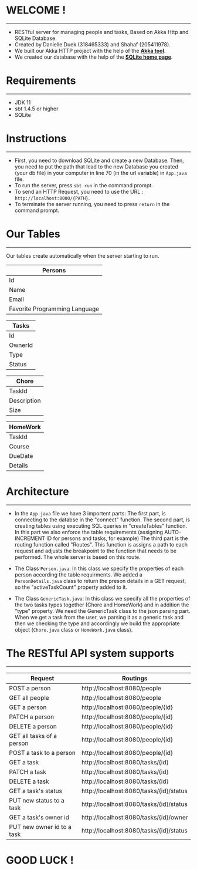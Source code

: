 # WELCOME !
--------------
- RESTful server for managing people and tasks, Based on Akka Http and SQLite Database.
- Created by Danielle Duek (318465333) and Shahaf (205411978).
- We built our Akka HTTP project with the help of the [**Akka tool**](https://akka.io/).
- We created our database with the help of the [**SQLite home page**](https://sqlite.org/index.html).



# Requirements
--------------
- JDK 11
- sbt 1.4.5 or higher
- SQLite



# Instructions
--------------
- First, you need to download SQLite and create a new Database.
  Then, you need to put the path that lead to the new Database you created (your db file) in your computer in line 70 (in the url variable) in `App.java` file.
- To run the server, press `sbt run` in the command prompt.
- To send an HTTP Request, you need to use the URL : `http://localhost:8080/{PATH}`.
- To terminate the server running, you need to press `return` in the command prompt. 



# Our Tables
--------------
Our tables create automatically when the server starting to run.

|Persons                       |  
|------------------------------|
|Id                            |
|Name                          |
|Email                         |
|Favorite Programming Language |

|Tasks                         |
|------------------------------|
|Id                            |
|OwnerId                       |
|Type                          |
|Status                        |

|Chore                         |      
|------------------------------|  
|TaskId                        | 
|Description                   |      
|Size                          |      
                                     
|HomeWork                      |
|------------------------------|
|TaskId                        |
|Course                        |
|DueDate                       |
|Details                       |



# Architecture
--------------
- In the `App.java` file we have 3 importent parts:
The first part, is connecting to the databse in the "connect" function.
The second part, is creating tables using executing SQL queries in "createTables" function.
In this part we also enforce the table requirements (assigning AUTO-INCREMENT ID for persons and tasks, for example)
The third part is the routing function called "Routes".
This function is assigns a path to each request and adjusts the breakpoint to the function that needs to be performed. The whole server is based on this route.

- The Class `Person.java`:
In this class we specify the properties of each person according the table requirments.
We added a `PersonDetails.java` class to return the preson details in a GET request, so the "activeTaskCount" property added to it.

- The Class `GenericTask.java`:
In this class we specify all the properties of the two tasks types together (Chore and HomeWork) and in addition the "type" property.
We need the GenericTask class to the json parsing part. When we get a task from the user, we parsing it as a generic task and then we checking the type and accordingly we build the appropriate object (`Chore.java` class or `HomeWork.java` class).



# The RESTful API system supports 
--------------
|Request                        |Routings                                 |
|-------------------------------|-----------------------------------------|
|POST a person                  |http://localhost:8080/people             |
|GET all people                 |http://localhost:8080/people             |
|GET a person                   |http://localhost:8080/people/{id}        |
|PATCH a person                 |http://localhost:8080/people/{id}        |
|DELETE a person                |http://localhost:8080/people/{id}        |
|GET all tasks of a person      |http://localhost:8080/people/{id}        |
|POST a task to a person        |http://localhost:8080/people/{id}        |
|GET a task                     |http://localhost:8080/tasks/{id}         |
|PATCH a task                   |http://localhost:8080/tasks/{id}         |
|DELETE a task                  |http://localhost:8080/tasks/{id}         |
|GET a task's status            |http://localhost:8080/tasks/{id}/status  |
|PUT new status to a task       |http://localhost:8080/tasks/{id}/status  |
|GET a task's owner id          |http://localhost:8080/tasks/{id}/owner   |
|PUT new owner id to a task     |http://localhost:8080/tasks/{id}/status  |



# GOOD LUCK !

